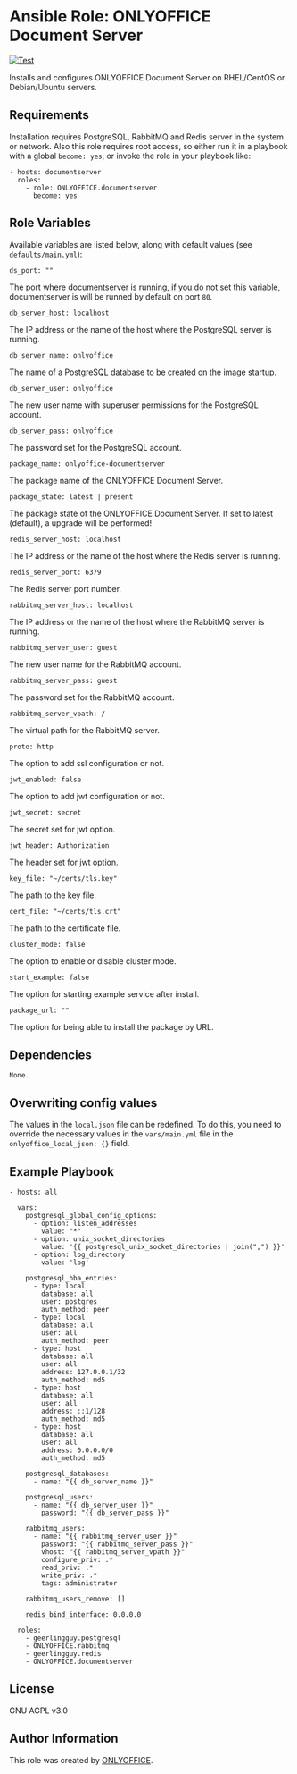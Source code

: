# Ansible Role: ONLYOFFICE Document Server

[![Test](https://github.com/ONLYOFFICE/ansible-role-documentserver/actions/workflows/ci.yml/badge.svg)](https://github.com/ONLYOFFICE/ansible-role-documentserver/actions/workflows/ci.yml)

Installs and configures ONLYOFFICE Document Server on RHEL/CentOS or Debian/Ubuntu servers.

## Requirements

Installation requires PostgreSQL, RabbitMQ and Redis server in the system or network. Also this role requires root access, so either run it in a playbook with a global `become: yes`, or invoke the role in your playbook like:

    - hosts: documentserver
      roles:
        - role: ONLYOFFICE.documentserver
          become: yes

## Role Variables

Available variables are listed below, along with default values (see `defaults/main.yml`):

    ds_port: ""

The port where documentserver is running, if you do not set this variable, documentserver is will be runned by default on port `80`.

    db_server_host: localhost

The IP address or the name of the host where the PostgreSQL server is running.

    db_server_name: onlyoffice

The name of a PostgreSQL database to be created on the image startup.

    db_server_user: onlyoffice

The new user name with superuser permissions for the PostgreSQL account.

    db_server_pass: onlyoffice

The password set for the PostgreSQL account.

    package_name: onlyoffice-documentserver

The package name of the ONLYOFFICE Document Server.

    package_state: latest | present

The package state of the ONLYOFFICE Document Server. If set to latest (default), a upgrade will be performed!

    redis_server_host: localhost

The IP address or the name of the host where the Redis server is running.

    redis_server_port: 6379

The Redis server port number.

    rabbitmq_server_host: localhost

The IP address or the name of the host where the RabbitMQ server is running.

    rabbitmq_server_user: guest

The new user name for the RabbitMQ account.

    rabbitmq_server_pass: guest

The password set for the RabbitMQ account.

    rabbitmq_server_vpath: /

The virtual path for the RabbitMQ server.

    proto: http

The option to add ssl configuration or not.

    jwt_enabled: false

The option to add jwt configuration or not.

    jwt_secret: secret

The secret set for jwt option.

    jwt_header: Authorization

The header set for jwt option.

    key_file: "~/certs/tls.key"

The path to the key file.

    cert_file: "~/certs/tls.crt"

The path to the certificate file.

    cluster_mode: false

The option to enable or disable cluster mode.

    start_example: false

The option for starting example service after install.

    package_url: "" 

The option for being able to install the package by URL.

## Dependencies

    None.

## Overwriting config values 

The values in the `local.json` file can be redefined. To do this, you need to override the necessary values in the `vars/main.yml` file in the `onlyoffice_local_json: {}` field.

## Example Playbook

    - hosts: all

      vars:
        postgresql_global_config_options:
          - option: listen_addresses
            value: "*"
          - option: unix_socket_directories
            value: '{{ postgresql_unix_socket_directories | join(",") }}'
          - option: log_directory
            value: 'log'

        postgresql_hba_entries:
          - type: local
            database: all
            user: postgres
            auth_method: peer
          - type: local
            database: all
            user: all
            auth_method: peer 
          - type: host
            database: all
            user: all
            address: 127.0.0.1/32
            auth_method: md5
          - type: host
            database: all
            user: all
            address: ::1/128
            auth_method: md5
          - type: host
            database: all
            user: all
            address: 0.0.0.0/0
            auth_method: md5

        postgresql_databases:
          - name: "{{ db_server_name }}"

        postgresql_users:
          - name: "{{ db_server_user }}"
            password: "{{ db_server_pass }}"

        rabbitmq_users:
          - name: "{{ rabbitmq_server_user }}"
            password: "{{ rabbitmq_server_pass }}"
            vhost: "{{ rabbitmq_server_vpath }}"
            configure_priv: .*
            read_priv: .*
            write_priv: .*
            tags: administrator

        rabbitmq_users_remove: []

        redis_bind_interface: 0.0.0.0

      roles:
        - geerlingguy.postgresql
        - ONLYOFFICE.rabbitmq
        - geerlingguy.redis
        - ONLYOFFICE.documentserver

## License

GNU AGPL v3.0

## Author Information

This role was created by [ONLYOFFICE](https://www.onlyoffice.com/).

